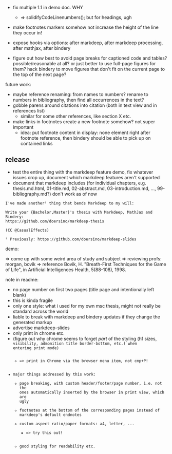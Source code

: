 * fix multiple 1.1 in demo doc. WHY
    * => solidifyCodeLinenumbers(); but for headings, ugh
* make footnotes markers somehow not increase the height of the line they occur in!

* expose hooks via options: after markdeep, after markdeep processing, after mathjax, after bindery
* figure out how best to avoid page breaks for captioned code and tables? possible/reasonable at all? or just better to use full-page figures for them? hack bindery to move figures that don't fit on the current page to the top of the next page?

future work:
* maybe reference renaming: from names to numbers? rename to numbers in bibliography, then find all occurrences in the text?
* gobble parens around citations into citation (both in text view and in references list)
    * similar for some other references, like section X etc.
* make links in footnotes create a new footnote somehow? not super important
    * idea: put footnote content in display: none element right after footnote reference, then bindery should be able to pick up on contained links


## release

* test the entire thing with the markdeep feature demo, fix whatever issues crop up, document which markdeep features aren't supported
* document that markdeep includes (for individual chapters, e.g. thesis.md.html, 01-title.md, 02-abstract.md, 03-introduction.md, ..., 99-bibliography.md?) don't work as of now

```
I've made another¹ thing that bends Markdeep to my will:

Write your {Bachelor,Master}'s thesis with Markdeep, MathJax and Bindery:
https://github.com/doersino/markdeep-thesis

(CC @CasualEffects)

¹ Previously: https://github.com/doersino/markdeep-slides
```

demo:

=> come up with some weird area of study and subject
=> reviewing profs: morgan, bovik
=> reference Bovik, H. "Breath-First Techniques for the Game of Life",  in Artificial Intelligences Health, 5(88-108), 1998.

note in readme:

* no page number on first two pages (title page and intentionally left blank)
* this is kinda fragile
* only one style: what i used for my own msc thesis, might not really be standard across the world
* liable to break with markdeep and bindery updates if they change the generated markup
* advertise markdeep-slides
* only print in chrome etc.
* (figure out why chrome seems to forget *part* of the styling (h1 sizes, <code> visibility, admonition title border-bottom, etc.) when entering print mode)
    * => print in Chrome via the browser menu item, not cmp+P!
* major things addressed by this work:
    * page breaking, with custom header/footer/page number, i.e. not the ones automatically inserted by the browser in print view, which are ugly
    * footnotes at the bottom of the corresponding pages instead of markdeep's default endnotes
    * custom aspect ratio/paper formats: a4, letter, ...
        * => try this out!
    * good styling for readability etc.
